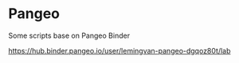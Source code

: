 # Pangeo
Some scripts base on Pangeo Binder

https://hub.binder.pangeo.io/user/lemingvan-pangeo-dgqoz80t/lab
